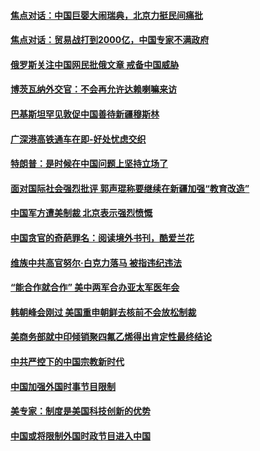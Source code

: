 #### [焦点对话：中国巨婴大闹瑞典，北京力挺民间痛批](../pages/zyyyoeqqvi/4581639.md) 

#### [焦点对话：贸易战打到2000亿，中国专家不满政府](../pages/zyyyoeqqvi/4581628.md) 

#### [俄罗斯关注中国网民批俄文章 戒备中国威胁](../pages/zyyyoeqqvi/4581523.md) 

#### [博茨瓦纳外交官：不会再允许达赖喇嘛来访](../pages/zyyyoeqqvi/4581489.md) 

#### [巴基斯坦罕见敦促中国善待新疆穆斯林](../pages/zyyyoeqqvi/4581446.md) 

#### [广深港高铁通车在即-好处忧虑交织](../pages/zyyyoeqqvi/4581320.md) 

#### [特朗普：是时候在中国问题上坚持立场了](../pages/zyyyoeqqvi/4581294.md) 

#### [面对国际社会强烈批评 郭声琨称要继续在新疆加强“教育改造”](../pages/zyyyoeqqvi/4581276.md) 

#### [中国军方遭美制裁 北京表示强烈愤慨](../pages/zyyyoeqqvi/4581272.md) 

#### [中国贪官的奇葩罪名：阅读境外书刊，酷爱兰花](../pages/zyyyoeqqvi/4581231.md) 

#### [维族中共高官努尔·白克力落马 被指违纪违法](../pages/zyyyoeqqvi/4581158.md) 

#### [“能合作就合作” 美中两军合办亚太军医年会](../pages/zyyyoeqqvi/4581137.md) 

#### [韩朝峰会刚过 美国重申朝鲜去核前不会放松制裁](../pages/zyyyoeqqvi/4581104.md) 

#### [美商务部就中印倾销聚四氟乙烯得出肯定性最终结论](../pages/zyyyoeqqvi/4581088.md) 

#### [中共严控下的中国宗教新时代](../pages/zyyyoeqqvi/4581071.md) 

#### [中国加强外国时事节目限制](../pages/zyyyoeqqvi/4581051.md) 

#### [美专家：制度是美国科技创新的优势](../pages/zyyyoeqqvi/4580596.md) 

#### [中国或将限制外国时政节目进入中国](../pages/zyyyoeqqvi/4580543.md) 

